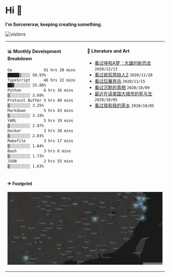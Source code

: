 # Hi 👋

**I'm Sorcererxw, keeping creating something.**

![visitors](https://visitor-badge.glitch.me/badge?page_id=sorcererxw.sorcererx)

<table width="800px">
<tr>
<td valign="top" width="50%">

#### 📊 Monthly Development Breakdown

<!--START_SECTION:waka-->
```text
Go              91 hrs 20 mins █████▒░░░░ 50.93%
TypeScript      46 hrs 22 mins ██▓░░░░░░░ 25.86%
Python          6 hrs 36 mins  ▒░░░░░░░░░ 3.69%
Protocol Buffer 5 hrs 49 mins  ▒░░░░░░░░░ 3.25%
Markdown        5 hrs 43 mins  ▒░░░░░░░░░ 3.19%
YAML            5 hrs 19 mins  ▒░░░░░░░░░ 2.97%
Docker          3 hrs 38 mins  ▒░░░░░░░░░ 2.03%
Makefile        3 hrs 17 mins  ▒░░░░░░░░░ 1.84%
Bash            3 hrs 6 mins   ▒░░░░░░░░░ 1.73%
JSON            2 hrs 55 mins  ▒░░░░░░░░░ 1.63%
```
<!--END_SECTION:waka-->

<td valign="top" width="50%">

#### 💃 Literature and Art

<!--START_SECTION:douban-->
* [看过哆啦A梦：大雄的新恐龙](http://movie.douban.com/subject/34454004/) <code>2020/12/13</code>
* [看过疯狂原始人2](http://movie.douban.com/subject/24298954/) <code>2020/11/28</code>
* [看过后翼弃兵](http://movie.douban.com/subject/32579283/) <code>2020/11/15</code>
* [看过沉默的真相](http://movie.douban.com/subject/33447642/) <code>2020/10/09</code>
* [最近在读美国大城市的死与生](https://book.douban.com/subject/34907883/) <code>2020/10/05</code>
* [看过我和我的家乡](http://movie.douban.com/subject/35051512/) <code>2020/10/05</code>

<!--END_SECTION:douban-->

</td>
</tr>
<tr>
<td colspan="2">

#### ✈ Footprint

![footprint](./footprint.png)

</td>
</tr>
</table>


